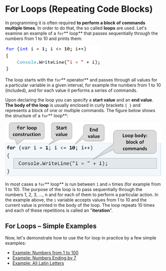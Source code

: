 # For Loops (Repeating Code Blocks)

In programming it is often required **to perform a block of commands multiple times**. In order to do that, the so called **loops** are used. Let's examine an example of a `for`** loop** that passes sequentially through the numbers from 1 to 10 and prints them:

![](/assets/chapter-5-images/00.For-loop-01.png)

The loop starts with the `for`** operator** and passes through all values for a particular variable in a given interval, for example the numbers from 1 to 10 \(included\), and for each value it performs a series of commands.

Upon declaring the loop you can specify a **start value** and an **end value**. **The body of the loop** is usually enclosed in curly brackets `{ }` and represents a block of one or multiple commands. The figure below shows the structure of a `for`** loop**:

![](/assets/chapter-5-images/00.For-loop-02.png)

In most cases a `for`** loop** is run between `1` and `n` times \(for example from 1 to 10\). The purpose of the loop is to pass sequentially through the numbers 1, 2, 3, …, n and for each of them to perform a particular action. In the example above, the `i` variable accepts values from 1 to 10 and the current value is printed in the body of the loop. The loop repeats 10 times and each of these repetitions is called an "**iteration**".

## For Loops – Simple Examples

Now, let's demonstrate how to use the for loop in practice by a few simple examples:

* [Example: Numbers from 1 to 100](/Content/Chapter-5-1-loops/for-loop/for-loop/example-numbers-from-1-to-100.md)
* [Example: Numbers Ending by 7](/Content/Chapter-5-1-loops/for-loop/for-loop/example-numbers-ending-by-7.md)
* [Example: All Latin Letters](/Content/Chapter-5-1-loops/for-loop/for-loop/example-all-latin-letters.md)
